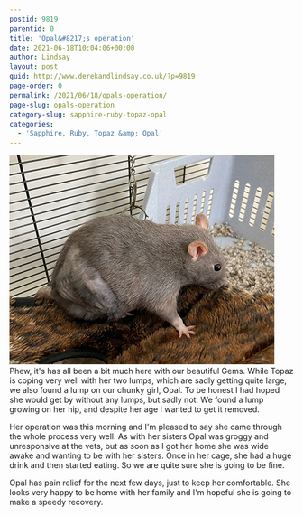 ```yaml
---
postid: 9819
parentid: 0
title: 'Opal&#8217;s operation'
date: 2021-06-18T10:04:06+00:00
author: Lindsay
layout: post
guid: http://www.derekandlindsay.co.uk/?p=9819
page-order: 0
permalink: /2021/06/18/opals-operation/
page-slug: opals-operation
category-slug: sapphire-ruby-topaz-opal
categories:
  - 'Sapphire, Ruby, Topaz &amp; Opal'
---
```

<img src="/wp-content/uploads/2021/06/post_0491.jpg" alt="Our beautful rat, Opal, showing off her post surgery bald spot" title="Our beautful rat, Opal, showing off her post surgery bald spot" width="470" height="370" class="alignright size-full wp-image-9832" />Phew, it's has all been a bit much here with our beautiful Gems. While Topaz is coping very well with her two lumps, which are sadly getting quite large, we also found a lump on our chunky girl, Opal. To be honest I had hoped she would get by without any lumps, but sadly not. We found a lump growing on her hip, and despite her age I wanted to get it removed.

Her operation was this morning and I'm pleased to say she came through the whole process very well. As with her sisters Opal was groggy and unresponsive at the vets, but as soon as I got her home she was wide awake and wanting to be with her sisters. Once in her cage, she had a huge drink and then started eating. So we are quite sure she is going to be fine.

Opal has pain relief for the next few days, just to keep her comfortable. She looks very happy to be home with her family and I'm hopeful she is going to make a speedy recovery.